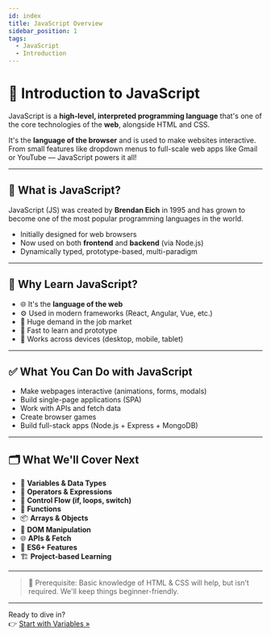 ```yaml
---
id: index
title: JavaScript Overview
sidebar_position: 1
tags:
  - JavaScript
  - Introduction
---
```


# 👋 Introduction to JavaScript

JavaScript is a **high-level, interpreted programming language** that's one of the core technologies of the **web**, alongside HTML and CSS.

It's the **language of the browser** and is used to make websites interactive. From small features like dropdown menus to full-scale web apps like Gmail or YouTube — JavaScript powers it all!

---

## 📌 What is JavaScript?

JavaScript (JS) was created by **Brendan Eich** in 1995 and has grown to become one of the most popular programming languages in the world.

- Initially designed for web browsers
- Now used on both **frontend** and **backend** (via Node.js)
- Dynamically typed, prototype-based, multi-paradigm

---

## 🧠 Why Learn JavaScript?

- 🌐 It's the **language of the web**
- ⚙️ Used in modern frameworks (React, Angular, Vue, etc.)
- 💼 Huge demand in the job market
- 🚀 Fast to learn and prototype
- 📱 Works across devices (desktop, mobile, tablet)

---

## ✅ What You Can Do with JavaScript

- Make webpages interactive (animations, forms, modals)
- Build single-page applications (SPA)
- Work with APIs and fetch data
- Create browser games
- Build full-stack apps (Node.js + Express + MongoDB)

---

## 🗂️ What We'll Cover Next

- 🧾 **Variables & Data Types**
- 🔄 **Operators & Expressions**
- 🔁 **Control Flow (if, loops, switch)**
- 🔧 **Functions**
- 📦 **Arrays & Objects**
- 📜 **DOM Manipulation**
- 🌐 **APIs & Fetch**
- 🧩 **ES6+ Features**
- 🏗️ **Project-based Learning**

---

> 🚨 Prerequisite: Basic knowledge of HTML & CSS will help, but isn’t required. We'll keep things beginner-friendly.

---

Ready to dive in?  
👉 [Start with Variables »](./basics/variable.md)
